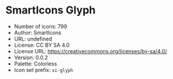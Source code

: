 # SmartIcons Glyph

- Number of icons: 799
- Author: SmartIcons
- URL: undefined
- License: CC BY SA 4.0
- License URL: https://creativecommons.org/licenses/by-sa/4.0/
- Version: 0.0.2
- Palette: Colorless
- Icon set prefix: `si-glyph`

